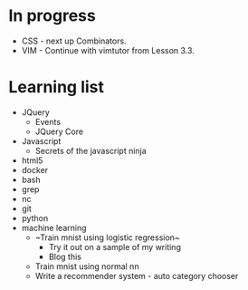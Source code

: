 # In progress

* CSS - next up Combinators.
* VIM - Continue with vimtutor from Lesson 3.3.

# Learning list

* JQuery
	* Events
	* JQuery Core
* Javascript
	* Secrets of the javascript ninja
* html5
* docker
* bash
* grep
* nc
* git
* python
* machine learning
	* ~Train mnist using logistic regression~
		* Try it out on a sample of my writing
		* Blog this
	* Train mnist using normal nn
	* Write a recommender system - auto category chooser
